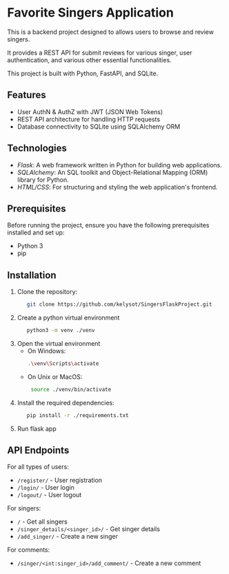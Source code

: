 #  Favorite Singers Application

This is a backend project designed to allows users to browse and review singers. 

It provides a REST API for submit reviews for various singer, user authentication, and various other essential functionalities. 

This project is built with Python, FastAPI, and SQLite.


## Features

- User AuthN & AuthZ with JWT (JSON Web Tokens)
- REST API architecture for handling HTTP requests
- Database connectivity to SQLite using SQLAlchemy ORM

## Technologies 

- *Flask*: A web framework written in Python for building web applications.
- *SQLAlchemy*: An SQL toolkit and Object-Relational Mapping (ORM) library for Python.
- *HTML/CSS*: For structuring and styling the web application's frontend.


## Prerequisites

Before running the project, ensure you have the following prerequisites installed and set up:

- Python 3
- pip

## Installation

1. Clone the repository:
   ```bash
      git clone https://github.com/kelysot/SingersFlaskProject.git

2. Create a python virtual environment
   ```bash
      python3 -m venv ./venv

3. Open the virtual environment
   - On Windows:
     ```bash
     .\venv\Scripts\activate

   - On Unix or MacOS:
     ```bash
      source ./venv/bin/activate
   
4. Install the required dependencies:
   ```bash
      pip install -r ./requirements.txt
5. Run flask app


## API Endpoints

For all types of users:

- `/register/` - User registration 
- `/login/` - User login 
- `/logout/` - User logout

For singers:
- `/` - Get all singers
- `/singer_details/<singer_id>/` - Get singer details
- `/add_singer/` - Create a new singer

For comments:
- `/singer/<int:singer_id>/add_comment/` - Create a new comment
